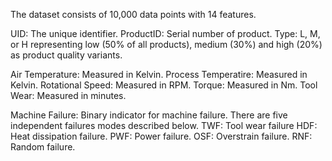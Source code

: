 The dataset consists of 10,000 data points with 14 features. 

UID: The unique identifier. 
ProductID: Serial number of product. 
Type: L, M, or H representing low (50% of all products), medium (30%) and high (20%) as product quality variants. 

Air Temperature: Measured in Kelvin. 
Process Temperatire: Measured in Kelvin. 
Rotational Speed: Measured in RPM. 
Torque: Measured in Nm. 
Tool Wear: Measured in minutes. 

Machine Failure: Binary indicator for machine failure. There are five independent failures modes described below. 
TWF: Tool wear failure 
HDF: Heat dissipation failure. 
PWF: Power failure. 
OSF: Overstrain failure. 
RNF: Random failure. 
